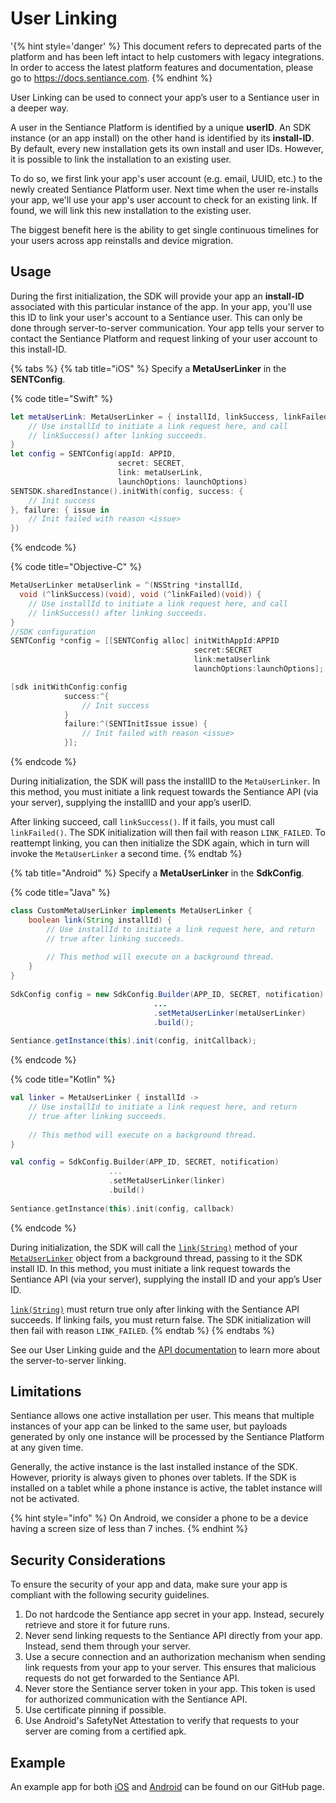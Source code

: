 # User Linking

'{% hint style='danger' %} This document refers to deprecated parts of the platform and has been left intact to help customers with legacy integrations. In order to access the latest platform features and documentation, please go to https://docs.sentiance.com. {% endhint %}

User Linking can be used to connect your app’s user to a Sentiance user in a deeper way.

A user in the Sentiance Platform is identified by a unique **userID**. An SDK instance \(or an app install\) on the other hand is identified by its **install-ID**. By default, every new installation gets its own install and user IDs. However, it is possible to link the installation to an existing user.

To do so, we first link your app's user account \(e.g. email, UUID, etc.\) to the newly created Sentiance Platform user. Next time when the user re-installs your app, we'll use your app's user account to check for an existing link. If found, we will link this new installation to the existing user.

The biggest benefit here is the ability to get single continuous timelines for your users across app reinstalls and device migration.

## Usage

During the first initialization, the SDK will provide your app an **install-ID** associated with this particular instance of the app. In your app, you'll use this ID to link your user's account to a Sentiance user. This can only be done through server-to-server communication. Your app tells your server to contact the Sentiance Platform and request linking of your user account to this install-ID. 

{% tabs %}
{% tab title="iOS" %}
Specify a **MetaUserLinker** in the **SENTConfig**.

{% code title="Swift" %}
```swift
let metaUserLink: MetaUserLinker = { installId, linkSuccess, linkFailed in
    // Use installId to initiate a link request here, and call
    // linkSuccess() after linking succeeds.
}
let config = SENTConfig(appId: APPID, 
                        secret: SECRET, 
                        link: metaUserLink, 
                        launchOptions: launchOptions)
SENTSDK.sharedInstance().initWith(config, success: {
    // Init success
}, failure: { issue in
    // Init failed with reason <issue>
})
```
{% endcode %}

{% code title="Objective-C" %}
```objectivec
MetaUserLinker metaUserlink = ^(NSString *installId, 
  void (^linkSuccess)(void), void (^linkFailed)(void)) {
    // Use installId to initiate a link request here, and call
    // linkSuccess() after linking succeeds.
}
//SDK configuration
SENTConfig *config = [[SENTConfig alloc] initWithAppId:APPID
                                         secret:SECRET
                                         link:metaUserlink
                                         launchOptions:launchOptions];

[sdk initWithConfig:config 
            success:^{
                // Init success
            }
            failure:^(SENTInitIssue issue) {
                // Init failed with reason <issue>
            }];
```
{% endcode %}

During initialization, the SDK will pass the installID to the `MetaUserLinker`. In this method, you must initiate a link request towards the Sentiance API \(via your server\), supplying the installID and your app’s userID.

After linking succeed, call `linkSuccess()`. If it fails, you must call `linkFailed()`. The SDK initialization will then fail with reason `LINK_FAILED`. To reattempt linking, you can then initialize the SDK again, which in turn will invoke the `MetaUserLinker` a second time.
{% endtab %}

{% tab title="Android" %}
Specify a **MetaUserLinker** in the **SdkConfig**.

{% code title="Java" %}
```java
class CustomMetaUserLinker implements MetaUserLinker {
    boolean link(String installId) {
        // Use installId to initiate a link request here, and return 
        // true after linking succeeds.
  
        // This method will execute on a background thread.
    }
}
 
SdkConfig config = new SdkConfig.Builder(APP_ID, SECRET, notification)
                                ...
                                .setMetaUserLinker(metaUserLinker)
                                .build();
 
Sentiance.getInstance(this).init(config, initCallback);
```
{% endcode %}

{% code title="Kotlin" %}
```kotlin
val linker = MetaUserLinker { installId ->
    // Use installId to initiate a link request here, and return 
    // true after linking succeeds.
  
    // This method will execute on a background thread.
}

val config = SdkConfig.Builder(APP_ID, SECRET, notification)
                      ...
                      .setMetaUserLinker(linker)
                      .build()
    
Sentiance.getInstance(this).init(config, callback)
```
{% endcode %}

During initialization, the SDK will call the [`link(String)`](../api-reference/android/metauserlinker.md#link) method of your [`MetaUserLinker`](../api-reference/android/metauserlinker.md) object from a background thread, passing to it the SDK install ID. In this method, you must initiate a link request towards the Sentiance API \(via your server\), supplying the install ID and your app’s User ID.

[`link(String)`](../api-reference/android/metauserlinker.md#link) must return true only after linking with the Sentiance API succeeds. If linking fails, you must return false. The SDK initialization will then fail with reason `LINK_FAILED`.
{% endtab %}
{% endtabs %}

See our User Linking guide and the [API documentation](../../backend/rest-api/#user-link) to learn more about the server-to-server linking.

## Limitations

Sentiance allows one active installation per user. This means that multiple instances of your app can be linked to the same user, but payloads generated by only one instance will be processed by the Sentiance Platform at any given time.

Generally, the active instance is the last installed instance of the SDK. However, priority is always given to phones over tablets. If the SDK is installed on a tablet while a phone instance is active, the tablet instance will not be activated.

{% hint style="info" %}
On Android, we consider a phone to be a device having a screen size of less than 7 inches.
{% endhint %}

## Security Considerations

To ensure the security of your app and data, make sure your app is compliant with the following security guidelines.

1. Do not hardcode the Sentiance app secret in your app. Instead, securely retrieve and store it for future runs.
2. Never send linking requests to the Sentiance API directly from your app. Instead, send them through your server.
3. Use a secure connection and an authorization mechanism when sending link requests from your app to your server. This ensures that malicious requests do not get forwarded to the Sentiance API.
4. Never store the Sentiance server token in your app. This token is used for authorized communication with the Sentiance API.
5. Use certificate pinning if possible.
6. Use Android's SafetyNet Attestation to verify that requests to your server are coming from a certified apk.

## Example

An example app for both [iOS](https://github.com/sentiance/sdk-starter-ios-metauser) and [Android](https://github.com/sentiance/sdk-starter-android-metauser) can be found on our GitHub page.

